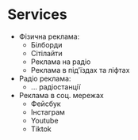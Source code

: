 # Services

- Фізична реклама:
    - Білборди
    - Сітілайти
    - Реклама на радіо
    - Реклама в під'їздах та ліфтах
- Радіо реклама:
    - ... радіостанції
- Реклама в соц. мережах
    - Фейсбук
    - Інстаграм
    - Youtube
    - Tiktok